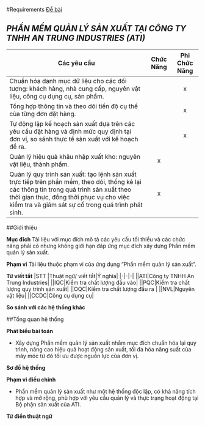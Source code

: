 #Requirements
[Đề bài](https://github.com/vuvanhieu/SE/blob/main/workshops/week-2.md)
## _PHẦN MỀM QUẢN LÝ SẢN XUẤT TẠI CÔNG TY TNHH AN TRUNG INDUSTRIES (ATI)_ 


| Các yêu cầu  | Chức Năng | Phi Chức Năng |
| ------ | ------ | ------|
|Chuẩn hóa danh mục dữ liệu cho các đối tượng: khách hàng, nhà cung cấp, nguyên vật liệu, công cụ dụng cụ, sản phẩm.|  | <div align="center"> x |
|Tổng hợp thông tin và theo dõi tiến độ cụ thể của từng đơn đặt hàng.||<div align="center"> x|
|Tự động lập kế hoạch sản xuất dựa trên các yêu cầu đặt hàng và định mức quy định tại đơn vị, so sánh thực tế sản xuất với kế hoạch đề ra.||<div align="center"> x|
|Quản lý hiệu quả khâu nhập xuất kho: nguyên vật liệu, thành phẩm.|<div align="center"> x||
|Quản lý quy trình sản xuất: tạo lệnh sản xuất trực tiếp trên phần mềm, theo dõi, thống kê lại các thông tin trong quá trình sản xuất theo thời gian thực, đồng thời phục vụ cho việc kiểm tra và giám sát sự cố trong quá trình phát sinh.|<div align="center"> x||



##Giới thiệu

**Mục đích**
Tài liệu với mục đích mô tả các yêu cầu tối thiểu và các chức năng phải có nhưng không
giới hạn đáp ứng mục đích xây dựng Phần mềm quản lý sản xuất. 

**Phạm vi**
Tài liệu thuộc phạm vi của ứng dụng “Phần mềm quản lý sản xuất”.

**Từ viết tắt**
|STT |Thuật ngữ/ viết tắt|Ý nghĩa|
|-|-|-|
||ATI|Công ty TNHH An Trung Industries|
||IQC|Kiểm tra chất lượng đầu vào|
||PQC|Kiểm tra chất lượng quy trình sản xuất|
||OQC|Kiểm tra chất lượng đầu ra |
||NVL|Nguyên vật liệu|
||CCDC|Công cụ dụng cụ|

**So sánh với các hệ thống khác** 

##Tổng quan hệ thống

**Phát biểu bài toán**
- Xây dựng Phần mềm quản lý sản xuất nhằm mục đích chuẩn hóa lại quy trình,
nâng cao hiệu quả hoạt động sản xuất, tối đa hóa năng suất của máy móc từ đó tối
ưu được nguồn lực của đơn vị.

**Sơ đồ hệ thống**

**Phạm vi điều chỉnh**

  - Phần mềm quản lý sản xuất như một hệ thống độc lập, có khả năng tích hợp và
mở rộng, phù hợp với yêu cầu quản lý và thực trạng hoạt động tại Bộ phận sản
xuất của ATI. 

**Từ điển thuật ngữ**

